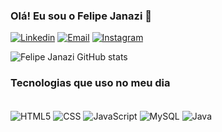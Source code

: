 ### Olá! Eu sou o Felipe Janazi 👋

[![Linkedin](https://img.shields.io/badge/LinkedIn-0077B5?style=for-the-badge&logo=linkedin&logoColor=white)](https://www.linkedin.com/in/felipe-janazi-6443002b2/)  [![Email](https://img.shields.io/badge/Gmail-D14836?style=for-the-badge&logo=gmail&logoColor=white)](mailto:felipe.janazi@sptech.school)    [![Instagram](https://img.shields.io/badge/Instagram-E4405F?style=for-the-badge&logo=instagram&logoColor=white)](https://www.instagram.com/janazi__/)

  
![Felipe Janazi GitHub stats](https://github-readme-stats.vercel.app/api?username=Felipe-Janazi&show_icons=true&theme=dracula)    


### Tecnologias que uso no meu dia

<div style="display:inline_block"> <br>
  <img align="center" alt="HTML5" src="https://img.shields.io/badge/HTML5-E34F26?style=for-the-badge&logo=html5&logoColor=white" >
  <img align="center" alt="CSS" src="https://img.shields.io/badge/CSS3-1572B6?style=for-the-badge&logo=css3&logoColor=white" >
  <img align="center" alt="JavaScript" src="https://img.shields.io/badge/JavaScript-323330?style=for-the-badge&logo=javascript&logoColor=F7DF1E" >
<!--   <img align="center" alt="Python" src="https://img.shields.io/badge/Python-3776AB?style=for-the-badge&logo=python&logoColor=white" >
  <img align="center" alt="Node.js" src="https://img.shields.io/badge/Node.js-43853D?style=for-the-badge&logo=node.js&logoColor=white" >   -->
  <img align="center" alt="MySQL" src="https://img.shields.io/badge/MySQL-00000F?style=for-the-badge&logo=mysql&logoColor=white" >  
  <img align="center" alt="Java" src="https://img.shields.io/badge/Java-ED8B00?style=for-the-badge&logo=openjdk&logoColor=white" >
</div>
